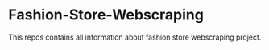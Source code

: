# Fashion-Store-Webscraping
This repos contains all information about fashion store webscraping project.
